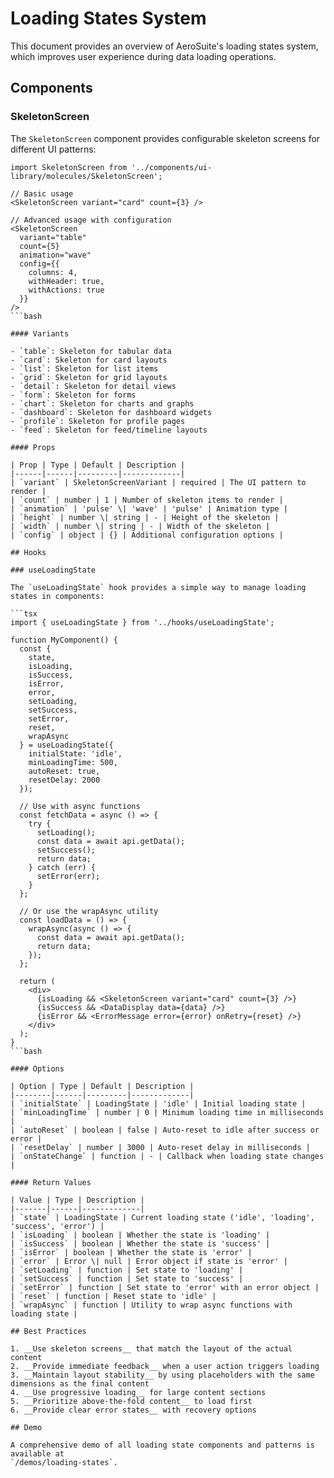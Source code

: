 # Loading States System

This document provides an overview of AeroSuite's loading states system, which improves user
experience during data loading operations.

## Components

### SkeletonScreen

The `SkeletonScreen` component provides configurable skeleton screens for different UI patterns:

```tsx
import SkeletonScreen from '../components/ui-library/molecules/SkeletonScreen';

// Basic usage
<SkeletonScreen variant="card" count={3} />

// Advanced usage with configuration
<SkeletonScreen
  variant="table"
  count={5}
  animation="wave"
  config={{
    columns: 4,
    withHeader: true,
    withActions: true
  }}
/>
```bash

#### Variants

- `table`: Skeleton for tabular data
- `card`: Skeleton for card layouts
- `list`: Skeleton for list items
- `grid`: Skeleton for grid layouts
- `detail`: Skeleton for detail views
- `form`: Skeleton for forms
- `chart`: Skeleton for charts and graphs
- `dashboard`: Skeleton for dashboard widgets
- `profile`: Skeleton for profile pages
- `feed`: Skeleton for feed/timeline layouts

#### Props

| Prop | Type | Default | Description |
|------|------|---------|-------------|
| `variant` | SkeletonScreenVariant | required | The UI pattern to render |
| `count` | number | 1 | Number of skeleton items to render |
| `animation` | 'pulse' \| 'wave' | 'pulse' | Animation type |
| `height` | number \| string | - | Height of the skeleton |
| `width` | number \| string | - | Width of the skeleton |
| `config` | object | {} | Additional configuration options |

## Hooks

### useLoadingState

The `useLoadingState` hook provides a simple way to manage loading states in components:

```tsx
import { useLoadingState } from '../hooks/useLoadingState';

function MyComponent() {
  const {
    state,
    isLoading,
    isSuccess,
    isError,
    error,
    setLoading,
    setSuccess,
    setError,
    reset,
    wrapAsync
  } = useLoadingState({
    initialState: 'idle',
    minLoadingTime: 500,
    autoReset: true,
    resetDelay: 2000
  });

  // Use with async functions
  const fetchData = async () => {
    try {
      setLoading();
      const data = await api.getData();
      setSuccess();
      return data;
    } catch (err) {
      setError(err);
    }
  };

  // Or use the wrapAsync utility
  const loadData = () => {
    wrapAsync(async () => {
      const data = await api.getData();
      return data;
    });
  };

  return (
    <div>
      {isLoading && <SkeletonScreen variant="card" count={3} />}
      {isSuccess && <DataDisplay data={data} />}
      {isError && <ErrorMessage error={error} onRetry={reset} />}
    </div>
  );
}
```bash

#### Options

| Option | Type | Default | Description |
|--------|------|---------|-------------|
| `initialState` | LoadingState | 'idle' | Initial loading state |
| `minLoadingTime` | number | 0 | Minimum loading time in milliseconds |
| `autoReset` | boolean | false | Auto-reset to idle after success or error |
| `resetDelay` | number | 3000 | Auto-reset delay in milliseconds |
| `onStateChange` | function | - | Callback when loading state changes |

#### Return Values

| Value | Type | Description |
|-------|------|-------------|
| `state` | LoadingState | Current loading state ('idle', 'loading', 'success', 'error') |
| `isLoading` | boolean | Whether the state is 'loading' |
| `isSuccess` | boolean | Whether the state is 'success' |
| `isError` | boolean | Whether the state is 'error' |
| `error` | Error \| null | Error object if state is 'error' |
| `setLoading` | function | Set state to 'loading' |
| `setSuccess` | function | Set state to 'success' |
| `setError` | function | Set state to 'error' with an error object |
| `reset` | function | Reset state to 'idle' |
| `wrapAsync` | function | Utility to wrap async functions with loading state |

## Best Practices

1. __Use skeleton screens__ that match the layout of the actual content
2. __Provide immediate feedback__ when a user action triggers loading
3. __Maintain layout stability__ by using placeholders with the same dimensions as the final content
4. __Use progressive loading__ for large content sections
5. __Prioritize above-the-fold content__ to load first
6. __Provide clear error states__ with recovery options

## Demo

A comprehensive demo of all loading state components and patterns is available at
`/demos/loading-states`.
